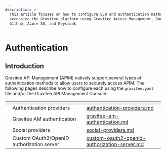 ```yaml
---
description: >-
  This article focuses on how to configure SSO and authentication methods for
  accessing the Gravitee platform using Gravitee Access Management, Google,
  Github, Azure AD, and Keycloak
---
```


# Authentication

## Introduction

Gravitee API Management (APIM) natively support several types of authentication methods to allow users to securely access APIM. The following pages describe how to configure each using the `gravitee.yaml` file and/or the Gravitee API Management Console.

<table data-view="cards"><thead><tr><th></th><th></th><th></th><th data-hidden data-card-target data-type="content-ref"></th></tr></thead><tbody><tr><td></td><td>Authentication providers</td><td></td><td><a href="authentication-providers.md">authentication-providers.md</a></td></tr><tr><td></td><td>Gravitee AM authentication</td><td></td><td><a href="gravitee-am-authentication.md">gravitee-am-authentication.md</a></td></tr><tr><td></td><td>Social providers</td><td></td><td><a href="social-providers.md">social-providers.md</a></td></tr><tr><td></td><td>Custom OAuth2/OpenID authorization server</td><td></td><td><a href="custom-oauth2-openid-authorization-server.md">custom-oauth2-openid-authorization-server.md</a></td></tr></tbody></table>

